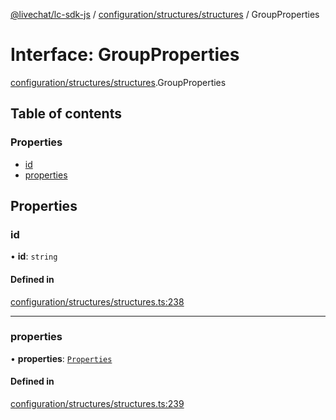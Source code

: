 [@livechat/lc-sdk-js](../README.md) / [configuration/structures/structures](../modules/configuration_structures_structures.md) / GroupProperties

# Interface: GroupProperties

[configuration/structures/structures](../modules/configuration_structures_structures.md).GroupProperties

## Table of contents

### Properties

- [id](configuration_structures_structures.GroupProperties.md#id)
- [properties](configuration_structures_structures.GroupProperties.md#properties)

## Properties

### id

• **id**: `string`

#### Defined in

[configuration/structures/structures.ts:238](https://github.com/livechat/lc-sdk-js/blob/c7b3817/src/configuration/structures/structures.ts#L238)

___

### properties

• **properties**: [`Properties`](configuration_structures_structures.Properties.md)

#### Defined in

[configuration/structures/structures.ts:239](https://github.com/livechat/lc-sdk-js/blob/c7b3817/src/configuration/structures/structures.ts#L239)

